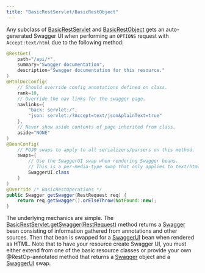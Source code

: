 ```yaml
---
title: "BasicRestServlet/BasicRestObject"
---
```


Any subclass of [BasicRestServlet]({{API_DOCS}}/org/apache/juneau/rest/servlet/BasicRestServlet.html) and [BasicRestObject]({{API_DOCS}}/org/apache/juneau/rest/servlet/BasicRestObject.html) gets an auto-generated Swagger UI when performing an `OPTIONS` request with `Accept:text/html` due to the following method:

```java
@RestGet(
    path="/api/*",
    summary="Swagger documentation",
    description="Swagger documentation for this resource."
)
@HtmlDocConfig(
    // Should override config annotations defined on class.
    rank=10,
    // Override the nav links for the swagger page.
    navlinks={
        "back: servlet:/",
        "json: servlet:/?Accept=text/json&plainText=true"
    },
    // Never show aside contents of page inherited from class.
    aside="NONE"
)
@BeanConfig(
    // POJO swaps to apply to all serializers/parsers on this method.
    swaps={
        // Use the SwaggerUI swap when rendering Swagger beans.
        // This is a per-media-type swap that only applies to text/html requests.
        SwaggerUI.class
    }
)
@Override /* BasicRestOperations */
public Swagger getSwagger(RestRequest req) {
    return req.getSwagger().orElseThrow(NotFound::new);
}
```

The underlying mechanics are simple.
The [BasicRestServlet.getSwagger(RestRequest)]({{API_DOCS}}/org/apache/juneau/rest/servlet/BasicRestServlet.html#getSwagger(RestRequest)) method returns a [Swagger]({{API_DOCS}}/org/apache/juneau/dto/swagger/Swagger.html) bean consisting of information gathered from annotations and other sources.
Then that bean is swapped for a [SwaggerUI]({{API_DOCS}}/org/apache/juneau/dto/swagger/ui/SwaggerUI.html) bean when rendered as HTML.
Note that to have your resource create Swagger UI, you must either extend from one of the basic resource classes or provide your own @RestOp-annotated method that returns a [Swagger]({{API_DOCS}}/org/apache/juneau/dto/swagger/Swagger.html) object and a [SwaggerUI]({{API_DOCS}}/org/apache/juneau/dto/swagger/ui/SwaggerUI.html) swap.
